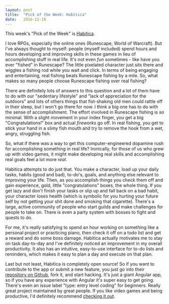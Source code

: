 ```yaml
---
layout: post
title:  "Pick of the Week: Habitica"
date:   2016-12-18
---
```


This week's "Pick of the Week" is [Habitica](https://habitica.com).

I love RPGs, especially the online ones (Runescape, World of Warcraft). But I've always thought to myself: people (myself included) spend hours and hours developing and improving skills in these games in lieu of accomplishing stuff in real life. It's not even *fun* sometimes - like have you ever "fished" in Runescape? The little pixelated character just sits there and wiggles a fishing rod while you wait and click. In terms of being engaging and entertaining, real fishing beats Runescape fishing by a mile. So, what makes so many people choose Runescape fishing over real fishing?

There are definitely lots of answers to this question and a lot of them have to do with our "sedentary lifestyle" and "lack of appreciation for the outdoors" and lots of others things that fist-shaking old men could rattle off in their sleep, but I won't go there for now. I think a big one has to do with the sense of accomplishment. The effort involved in Runescape fishing is *so* minimal. With a slight movement in your index finger, you get a big "Congratulations!" box and actual *fireworks* go off. In real fishing, you get to stick your hand in a slimy fish mouth and try to remove the hook from a wet, angry, struggling fish.

So, what if there was a way to get this computer-engineered dopamine rush for accomplishing something in real life? Ironically, for those of us who grew up with video games, it might make developing real skills and accomplishing real goals feel a lot more *real*.

Habitica attempts to do just that. You make a character, load up your daily tasks, habits (good and bad), to-do's, goals, and anything else relevant to improving your life. Then, as you accomplish things you check them off and gain experience, gold, little "congratulations" boxes, the whole thing. If you get lazy and don't finish your tasks or slip up and fall back on a bad habit, your character loses health (which is symbolic for you hurting your future self by not getting your shit done and smoking that cigarette). There's a large, active community of people who start guilds and make challenges for people to take on. There is even a party system with bosses to fight and quests to do.

For me, it's really satisfying to spend an hour working on something like a personal project or practicing piano, then check it off on a todo list and get a reward and do some boss damage. Habitica actually motivates me to stay on task day-to-day and I've definitely noticed an improvement in my overall productivity. It also has an intuitive, easy-to-use interface for to-do lists and reminders, which makes it easy to plan a day and execute on that plan.

Last but not least, Habitica is completely open source! So if you want to contribute to the app or submit a new feature, you just go into their [repository on Github](https://github.com/HabitRPG/habitica), fork it, and start hacking. It's just a giant Angular app, so if you have any experience with Angular it's super easy to get going. There's even an issue label "type: entry level coding" for beginners. Really great project maintained by great people. If you like video games and being productive, I'd definitely recommend [checking it out](https://habitica.com).
